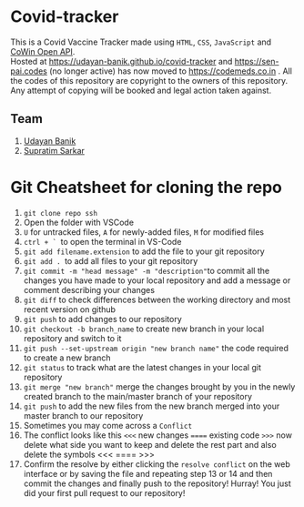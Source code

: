 # Covid-tracker
This is a Covid Vaccine Tracker made using `HTML`, `CSS`, `JavaScript` and [CoWin Open API](https://apisetu.gov.in/public/marketplace/api/cowin).  
Hosted at https://udayan-banik.github.io/covid-tracker and https://sen-pai.codes (no longer active) has now moved to https://codemeds.co.in .
All the codes of this repository are copyright to the owners of this repository.
Any attempt of copying will be booked and legal action taken against.
## Team
1. [Udayan Banik](https://github.com/banikuday2708)
2. [Supratim Sarkar](https://github.com/supr4t1m)

# Git Cheatsheet for cloning the repo
1. ```git clone repo ssh```
2. Open the folder with VSCode 
3. `U` for untracked files, `A` for newly-added files, `M` for modified files 
4. ```ctrl + ` ```to open the terminal in VS-Code
5. ```git add filename.extension``` to add the file to your git repository
6. ```git add . ```to add all files to your git repository
7. ```git commit -m "head message" -m "description"```to commit all the changes you have made to your local repository and add a message or comment describing your changes
8. ```git diff``` to check differences between the working directory and most recent version on github
9. ```git push``` to add changes to our repository
10. ```git checkout -b branch_name``` to create new branch in your local repository and switch to it
11. ```git push --set-upstream origin "new branch name"``` the code required to create a new branch
12. ```git status``` to track what are the latest changes in your local git repository 
13. ```git merge "new branch"``` merge the changes brought by you in the newly created branch to the main/master branch of your repository
14. ```git push``` to add the new files from the new branch merged into your master branch to our repository
15. Sometimes you may come across a ```Conflict``` 
16. The conflict looks like this ```<<<``` new changes ```====``` existing code ```>>>``` now delete what side you want to keep and delete the rest part and also delete the symbols <<< ==== >>>
17. Confirm the resolve by either clicking the ```resolve conflict``` on the web interface or by saving the file and repeating step 13 or 14 and then commit the changes and finally push to the repository!
Hurray! You just did your first pull request to our repository!
